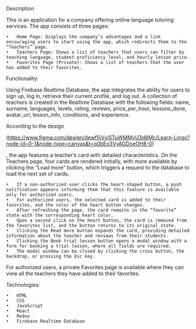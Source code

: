 Description

This is an application for a company offering online language tutoring services. The app consists of three pages:

	•	Home Page: Displays the company’s advantages and a link encouraging users to start using the app, which redirects them to the “Teachers” page.
	•	Teachers Page: Shows a list of teachers that users can filter by teaching language, student proficiency level, and hourly lesson price.
	•	Favorites Page (Private): Shows a list of teachers that the user has added to their favorites.

Functionality:

Using Firebase Realtime Database, the app integrates the ability for users to sign up, log in, retrieve their current profile, and log out. A collection of teachers is created in the Realtime Database with the following fields: name, surname, languages, levels, rating, reviews, price_per_hour, lessons_done, avatar_url, lesson_info, conditions, and experience.

According to the design 

(https://www.figma.com/design/dewf5jVviSTuWMMyU3d8Mc/Learn-Lingo?node-id=0-1&node-type=canvas&t=q0bEo3VyAGDoeOH8-0)

, the app features a teacher’s card with detailed characteristics. On the Teachers page, four cards are rendered initially, with more available by clicking the “Load more” button, which triggers a request to the database to load the next set of cards.

	•	If a non-authorized user clicks the heart-shaped button, a push notification appears informing them that this feature is available only for authorized users.
	•	For authorized users, the selected card is added to their favorites, and the color of the heart button changes.
	•	After refreshing the page, the card remains in the “favorite” state with the corresponding heart color.
	•	Upon a second click on the heart button, the card is removed from the favorites list, and the button returns to its original state.
	•	Clicking the Read more button expands the card, providing detailed information about the teacher and reviews from their students.
	•	Clicking the Book trial lesson button opens a modal window with a form for booking a trial lesson, where all fields are required.
	•	The modal window can be closed by clicking the cross button, the backdrop, or pressing the Esc key.

For authorized users, a private Favorites page is available where they can view all the teachers they have added to their favorites.

Technologies:

	•	HTML
	•	CSS
	•	JavaScript
	•	React
	•	Redux
	•	Firebase Realtime Database
